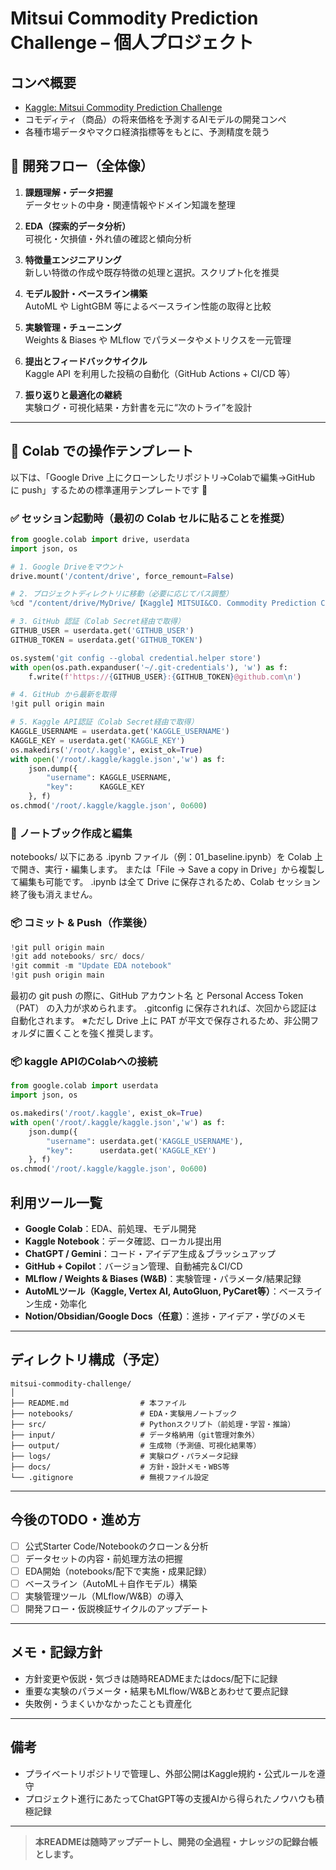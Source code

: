 # Mitsui Commodity Prediction Challenge – 個人プロジェクト

## コンペ概要
- [Kaggle: Mitsui Commodity Prediction Challenge](https://www.kaggle.com/competitions/mitsui-commodity-prediction-challenge)
- コモディティ（商品）の将来価格を予測するAIモデルの開発コンペ
- 各種市場データやマクロ経済指標等をもとに、予測精度を競う

## 🔄 開発フロー（全体像）

1. **課題理解・データ把握**  
   データセットの中身・関連情報やドメイン知識を整理

2. **EDA（探索的データ分析）**  
   可視化・欠損値・外れ値の確認と傾向分析

3. **特徴量エンジニアリング**  
   新しい特徴の作成や既存特徴の処理と選択。スクリプト化を推奨

4. **モデル設計・ベースライン構築**  
   AutoML や LightGBM 等によるベースライン性能の取得と比較

5. **実験管理・チューニング**  
   Weights & Biases や MLflow でパラメータやメトリクスを一元管理

6. **提出とフィードバックサイクル**  
   Kaggle API を利用した投稿の自動化（GitHub Actions + CI/CD 等）

7. **振り返りと最適化の継続**  
   実験ログ・可視化結果・方針書を元に“次のトライ”を設計

---

## 🧪 Colab での操作テンプレート

以下は、「Google Drive 上にクローンしたリポジトリ→Colabで編集→GitHub に push」するための標準運用テンプレートです 🎯

### ✅ セッション起動時（最初の Colab セルに貼ることを推奨）

```python
from google.colab import drive, userdata
import json, os

# 1. Google Driveをマウント
drive.mount('/content/drive', force_remount=False)

# 2. プロジェクトディレクトリに移動（必要に応じてパス調整）
%cd "/content/drive/MyDrive/【Kaggle】MITSUI&CO. Commodity Prediction Challenge/MITSUI-CO-Commodity-Prediction-Challenge"

# 3. GitHub 認証（Colab Secret経由で取得）
GITHUB_USER = userdata.get('GITHUB_USER')
GITHUB_TOKEN = userdata.get('GITHUB_TOKEN')

os.system('git config --global credential.helper store')
with open(os.path.expanduser('~/.git-credentials'), 'w') as f:
    f.write(f'https://{GITHUB_USER}:{GITHUB_TOKEN}@github.com\n')

# 4. GitHub から最新を取得
!git pull origin main

# 5. Kaggle API認証（Colab Secret経由で取得）
KAGGLE_USERNAME = userdata.get('KAGGLE_USERNAME')
KAGGLE_KEY = userdata.get('KAGGLE_KEY')
os.makedirs('/root/.kaggle', exist_ok=True)
with open('/root/.kaggle/kaggle.json','w') as f:
    json.dump({
        "username": KAGGLE_USERNAME,
        "key":      KAGGLE_KEY
    }, f)
os.chmod('/root/.kaggle/kaggle.json', 0o600)
```
### 📘 ノートブック作成と編集 

notebooks/ 以下にある .ipynb ファイル（例：01_baseline.ipynb）を Colab 上で開き、実行・編集します。 または「File → Save a copy in Drive」から複製して編集も可能です。 .ipynb は全て Drive に保存されるため、Colab セッション終了後も消えません。

### 📦 コミット & Push（作業後）

```python
!git pull origin main
!git add notebooks/ src/ docs/
!git commit -m "Update EDA notebook"
!git push origin main
```
最初の git push の際に、GitHub アカウント名 と Personal Access Token（PAT） の入力が求められます。 .gitconfig に保存されれば、次回から認証は自動化されます。 
※ただし Drive 上に PAT が平文で保存されるため、非公開フォルダに置くことを強く推奨します。

### 📦 kaggle APIのColabへの接続

```python
from google.colab import userdata
import json, os

os.makedirs('/root/.kaggle', exist_ok=True)
with open('/root/.kaggle/kaggle.json','w') as f:
    json.dump({
        "username": userdata.get('KAGGLE_USERNAME'),
        "key":      userdata.get('KAGGLE_KEY')
    }, f)
os.chmod('/root/.kaggle/kaggle.json', 0o600)
```

## 利用ツール一覧
- **Google Colab**：EDA、前処理、モデル開発
- **Kaggle Notebook**：データ確認、ローカル提出用
- **ChatGPT / Gemini**：コード・アイデア生成＆ブラッシュアップ
- **GitHub + Copilot**：バージョン管理、自動補完＆CI/CD
- **MLflow / Weights & Biases (W&B)**：実験管理・パラメータ/結果記録
- **AutoMLツール（Kaggle, Vertex AI, AutoGluon, PyCaret等）**：ベースライン生成・効率化
- **Notion/Obsidian/Google Docs（任意）**：進捗・アイデア・学びのメモ

---

## ディレクトリ構成（予定）
```
mitsui-commodity-challenge/
│
├── README.md                # 本ファイル
├── notebooks/               # EDA・実験用ノートブック
├── src/                     # Pythonスクリプト（前処理・学習・推論）
├── input/                   # データ格納用（git管理対象外）
├── output/                  # 生成物（予測値、可視化結果等）
├── logs/                    # 実験ログ・パラメータ記録
├── docs/                    # 方針・設計メモ・WBS等
└── .gitignore               # 無視ファイル設定
```

---

## 今後のTODO・進め方
- [ ] 公式Starter Code/Notebookのクローン＆分析
- [ ] データセットの内容・前処理方法の把握
- [ ] EDA開始（notebooks/配下で実施・成果記録）
- [ ] ベースライン（AutoML＋自作モデル）構築
- [ ] 実験管理ツール（MLflow/W&B）の導入
- [ ] 開発フロー・仮説検証サイクルのアップデート

---

## メモ・記録方針
- 方針変更や仮説・気づきは随時READMEまたはdocs/配下に記録
- 重要な実験のパラメータ・結果もMLflow/W&Bとあわせて要点記録
- 失敗例・うまくいかなかったことも資産化

---

## 備考
- プライベートリポジトリで管理し、外部公開はKaggle規約・公式ルールを遵守
- プロジェクト進行にあたってChatGPT等の支援AIから得られたノウハウも積極記録

---

> **本READMEは随時アップデートし、開発の全過程・ナレッジの記録台帳とします。**

